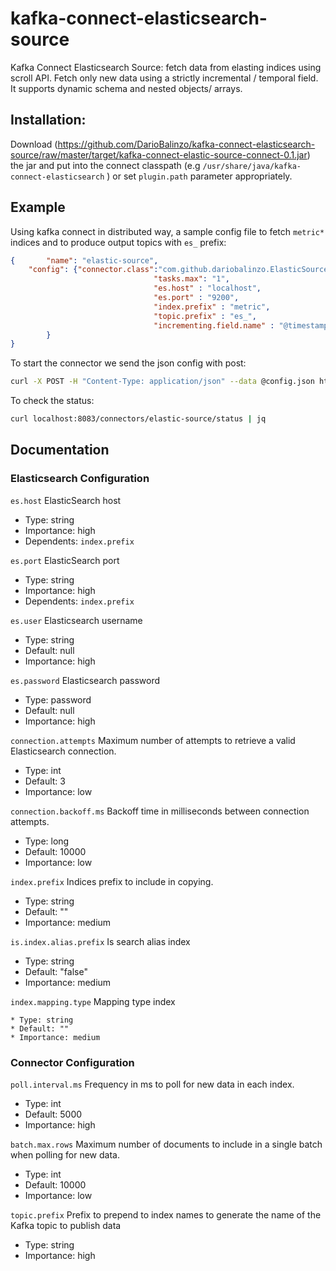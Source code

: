 # kafka-connect-elasticsearch-source
Kafka Connect Elasticsearch Source: fetch data from elasting indices using scroll API. Fetch only new data using a strictly incremental / temporal field.
 It supports dynamic schema and nested objects/ arrays.

## Installation:

  Download (https://github.com/DarioBalinzo/kafka-connect-elasticsearch-source/raw/master/target/kafka-connect-elastic-source-connect-0.1.jar) the jar and put into the connect classpath (e.g ``/usr/share/java/kafka-connect-elasticsearch`` ) or set ``plugin.path`` parameter appropriately.

## Example
Using kafka connect in distributed way, a sample config file to fetch ``metric*`` indices and to produce output topics with ``es_`` prefix:


```json
{       "name": "elastic-source",
    "config": {"connector.class":"com.github.dariobalinzo.ElasticSourceConnector",
                                "tasks.max": "1",
                                "es.host" : "localhost",
                                "es.port" : "9200",
                                "index.prefix" : "metric",
                                "topic.prefix" : "es_",
                                "incrementing.field.name" : "@timestamp"
        }
}
```
To start the connector we send the json config with post:
```bash
curl -X POST -H "Content-Type: application/json" --data @config.json http://localhost:8083/connectors | jq
  ```

To check the status:
```bash
curl localhost:8083/connectors/elastic-source/status | jq
  ```


## Documentation

### Elasticsearch Configuration

``es.host``
  ElasticSearch host

  * Type: string
  * Importance: high
  * Dependents: ``index.prefix``

``es.port``
  ElasticSearch port

  * Type: string
  * Importance: high
  * Dependents: ``index.prefix``

``es.user``
  Elasticsearch username

  * Type: string
  * Default: null
  * Importance: high

``es.password``
  Elasticsearch password

  * Type: password
  * Default: null
  * Importance: high

``connection.attempts``
  Maximum number of attempts to retrieve a valid Elasticsearch connection.

  * Type: int
  * Default: 3
  * Importance: low

``connection.backoff.ms``
  Backoff time in milliseconds between connection attempts.

  * Type: long
  * Default: 10000
  * Importance: low

``index.prefix``
  Indices prefix to include in copying.

  * Type: string
  * Default: ""
  * Importance: medium
 
 ``is.index.alias.prefix``
   Is search alias index 
 
   * Type: string
   * Default: "false"
   * Importance: medium
   
 ``index.mapping.type``
    Mapping type index
    
    * Type: string
    * Default: ""
    * Importance: medium 
    


### Connector Configuration

``poll.interval.ms``
  Frequency in ms to poll for new data in each index.

  * Type: int
  * Default: 5000
  * Importance: high

``batch.max.rows``
  Maximum number of documents to include in a single batch when polling for new data.

  * Type: int
  * Default: 10000
  * Importance: low

``topic.prefix``
  Prefix to prepend to index names to generate the name of the Kafka topic to publish data

  * Type: string
  * Importance: high
  